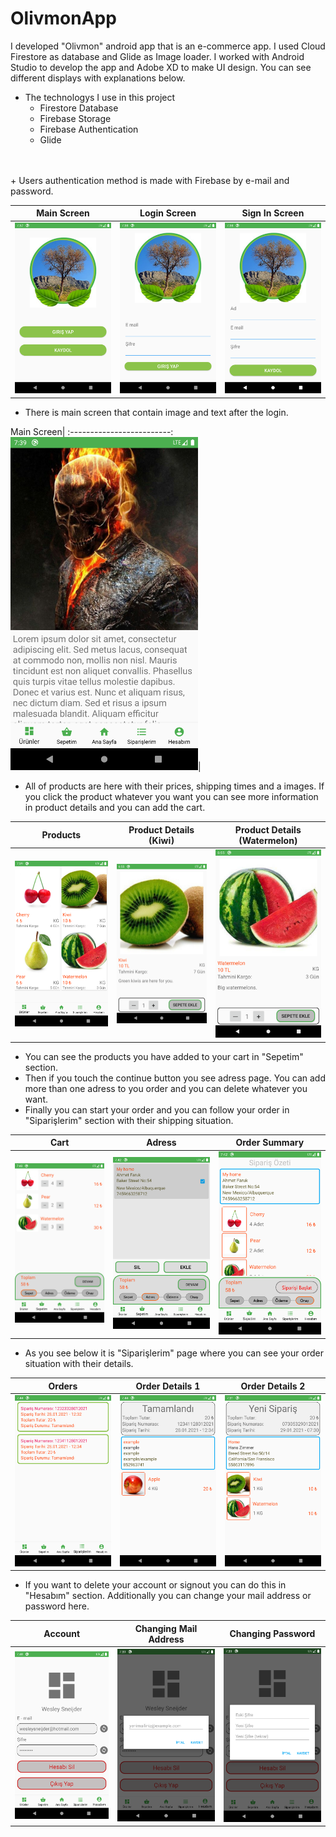 # OlivmonApp
I developed "Olivmon" android app that is an e-commerce app. I used Cloud Firestore as database and Glide as Image loader. I worked with Android Studio to develop the app and Adobe XD to make UI design. You can see different displays with explanations below.
<br/>
* The technologys I use in this project
  * Firestore Database
  * Firebase Storage
  * Firebase Authentication
  * Glide
<br/>
<br/>
+ Users authentication method is made with Firebase by e-mail and password.

Main Screen               |  Login Screen             |  Sign In Screen      
:-------------------------:|:------------------------:|:----------------------:
<img src="/img/main.png" width="300">|<img src="/img/login.png" width="300">|<img src="/img/signin.png" width="300">

+ There is main screen that contain image and text after the login.

Main Screen| 
:-------------------------:
<img src="/img/mainscreen.png" width="300">|

+ All of products are here with their prices, shipping times and a images. If you click the product whatever you want you can see more information in product details and you can add the cart.   

Products                                 |Product Details (Kiwi)                        | Product Details (Watermelon)
:---------------------------------------:|:--------------------------------------------:|:------------------------------------------:
<img src="/img/products.png" width="300">|<img src="/img/urunayrinti1.png" width="300">|<img src="/img/urunayrinti2.png" width="300">

+ You can see the products you have added to your cart in "Sepetim" section.
+ Then if you touch the continue button you see adress page. You can add more than one adress to you order and you can delete whatever you want.
+ Finally you can start your order and you can follow your order in "Siparişlerim" section with their shipping situation.

Cart                                   | Adress                                 | Order Summary
:-------------------------------------:|:--------------------------------------:|:---------------------------------------------:
<img src="/img/mycart.png" width="300">| <img src="/img/address.png" width="300">|<img src="/img/order summary.png" width="300">

+ As you see below it is "Siparişlerim" page where you can see your order situation with their details.

Orders                                 |Order Details 1                         | Order Details 2
:-------------------------------------:|:--------------------------------------:|:-----------------:
<img src="/img/my orders.png" width="300">|<img src="/img/orderdetails.png" width="300">|<img src="/img/orderdetails2.png" width="300">

+ If you want to delete your account or signout you can do this in "Hesabım" section. Additionally you can change your mail address or password here.

Account                                          | Changing Mail Address                           | Changing Password
:-----------------------------------------------:|:-----------------------------------------------:|:-----------------------------------------------:
<img src="/img/user information.png" width="300">|<img src="/img/mailchange.png" width="300">|<img src="/img/passwordchange.png" width="300">





















